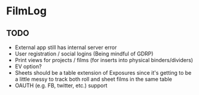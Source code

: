 FilmLog
=======

TODO
----
 - External app still has internal server error
 - User registration / social logins (Being mindful of GDRP)
 - Print views for projects / films (for inserts into physical binders/dividers)
 - EV option?
 - Sheets should be a table extension of Exposures since it's getting
   to be a little messy to track both roll and sheet films in the 
   same table
 - OAUTH (e.g. FB, twitter, etc.) support
